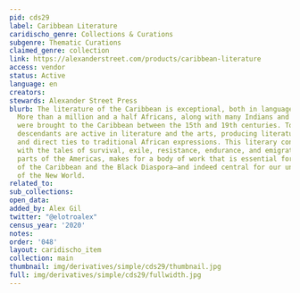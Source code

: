 ```yaml
---
pid: cds29
label: Caribbean Literature
caridischo_genre: Collections & Curations
subgenre: Thematic Curations
claimed_genre: collection
link: https://alexanderstreet.com/products/caribbean-literature
access: vendor
status: Active
language: en
creators:
stewards: Alexander Street Press
blurb: The literature of the Caribbean is exceptional, both in language and subject.
  More than a million and a half Africans, along with many Indians and South Asians,
  were brought to the Caribbean between the 15th and 19th centuries. Today, their
  descendants are active in literature and the arts, producing literature with strong
  and direct ties to traditional African expressions. This literary connection, combined
  with the tales of survival, exile, resistance, endurance, and emigration to other
  parts of the Americas, makes for a body of work that is essential for the study
  of the Caribbean and the Black Diaspora—and indeed central for our understanding
  of the New World.
related_to:
sub_collections:
open_data:
added_by: Alex Gil
twitter: "@elotroalex"
census_year: '2020'
notes:
order: '048'
layout: caridischo_item
collection: main
thumbnail: img/derivatives/simple/cds29/thumbnail.jpg
full: img/derivatives/simple/cds29/fullwidth.jpg
---
```

